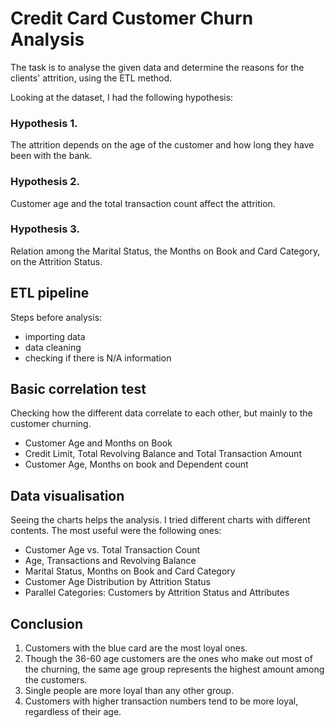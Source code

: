 # Credit Card Customer Churn Analysis


The task is to analyse the given data and determine the reasons for the clients' attrition, using the ETL method.

Looking at the dataset, I had the following hypothesis:

### Hypothesis 1.

The attrition depends on the age of the customer and how long they have been with the bank.

### Hypothesis 2.

Customer age and the total transaction count affect the attrition.

### Hypothesis 3.

Relation among the Marital Status, the Months on Book and Card Category, on the Attrition Status.

## ETL pipeline

Steps before analysis:

* importing data
* data cleaning
* checking if there is N/A information

## Basic correlation test

Checking how the different data correlate to each other, but mainly to the customer churning.

* Customer Age and Months on Book
* Credit Limit,	Total Revolving Balance and 	Total Transaction Amount
* Customer Age,	Months on book and	Dependent count

## Data visualisation

Seeing the charts helps the analysis. I tried different charts with different contents. The most useful were the following ones:

* Customer Age vs. Total Transaction Count
* Age, Transactions and Revolving Balance
* Marital Status, Months on Book and Card Category
* Customer Age Distribution by Attrition Status
* Parallel Categories: Customers by Attrition Status and Attributes

## Conclusion

1. Customers with the blue card are the most loyal ones.
2. Though the 36-60 age customers are the ones who make out most of the churning, the same age group represents the highest amount among the customers.
3. Single people are more loyal than any other group.
4. Customers with higher transaction numbers tend to be more loyal, regardless of their age.

	


